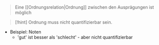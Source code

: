 > Eine [[Ordnungsrelation|Ordnung]] zwischen den Ausprägungen ist möglich

> [!hint] Ordnung muss nicht quantifizierbar sein.

- Beispiel: Noten
	- 'gut' ist besser als 'schlecht' - aber nicht quantifizierbar

